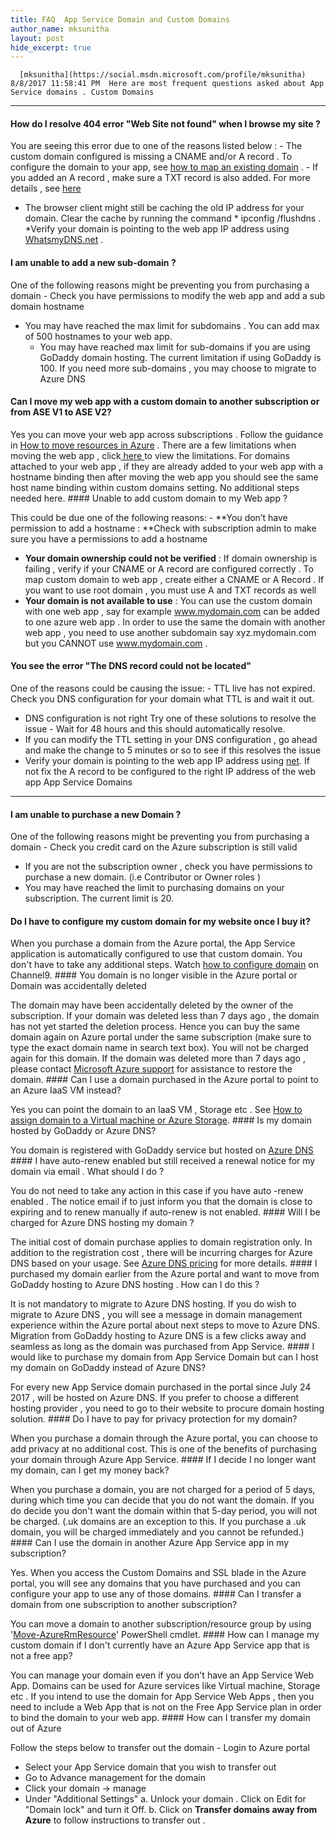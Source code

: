 ```yaml
---
title: FAQ  App Service Domain and Custom Domains
author_name: mksunitha
layout: post
hide_excerpt: true
---
```

      [mksunitha](https://social.msdn.microsoft.com/profile/mksunitha)  8/8/2017 11:58:41 PM  Here are most frequent questions asked about App Service domains . Custom Domains
--------------

 #### How do I resolve 404 error "Web Site not found" when I browse my site ?

 You are seeing this error due to one of the reasons listed below :  - The custom domain configured is missing a CNAME and/or A record . To configure the domain to your app, see [how to map an existing domain](https://docs.microsoft.com/en-us/azure/app-service-web/app-service-web-tutorial-custom-domain) . 
	 - If you added an A record , make sure a TXT record is also added. For more details , see [here](https://docs.microsoft.com/en-us/azure/app-service/app-service-web-tutorial-custom-domain#create-the-a-record)
	  
 - The browser client might still be caching the old IP address for your domain. Clear the cache by running the command * ipconfig /flushdns . *Verify your domain is pointing to the web app IP address using [WhatsmyDNS.net](https://www.whatsmydns.net/) .
  #### I am unable to add a new sub-domain ?

 One of the following reasons might be preventing you from purchasing a domain  - Check you have permissions to modify the web app and add a sub domain hostname
 - You may have reached the max limit for subdomains . You can add max of 500 hostnames to your web app. 
	 - You may have reached max limit for sub-domains if you are using GoDaddy domain hosting. The current limitation if using GoDaddy is 100. If you need more sub-domains , you may choose to migrate to Azure DNS
	  
  #### Can I move my web app with a custom domain to another subscription or from ASE V1 to ASE V2?

 Yes you can move your web app across subscriptions . Follow the guidance in [How to move resources in Azure](https://docs.microsoft.com/en-us/azure/azure-resource-manager/resource-group-move-resources) . There are a few limitations when moving the web app , click[ here ](https://docs.microsoft.com/en-us/azure/azure-resource-manager/resource-group-move-resources#app-service-limitations)to view the limitations. For domains attached to your web app , if they are already added to your web app with a hostname binding then after moving the web app you should see the same host name binding within custom domains setting. No additional steps needed here. #### Unable to add custom domain to my Web app ?

 This could be due one of the following reasons:  - **You don’t have permission to add a hostname : **Check with subscription admin to make sure you have a permissions to add a hostname
 - **Your domain ownership could not be verified** : If domain ownership is failing , verify if your CNAME or A record are configured correctly . To map custom domain to web app , create either a CNAME or A Record . If you want to use root domain , you must use A and TXT records as well
 - **Your domain is not available to use** : You can use the custom domain with one web app , say for example www.mydomain.com can be added to one azure web app . In order to use the same the domain with another web app , you need to use another subdomain say xyz.mydomain.com but you CANNOT use www.mydomain.com .
  #### You see the error "The DNS record could not be located"

 One of the reasons could be causing the issue:  - TTL live has not expired. Check you DNS configuration for your domain what TTL is and wait it out.
 - DNS configuration is not right
  Try one of these solutions to resolve the issue  - Wait for 48 hours and this should automatically resolve.
 - If you can modify the TTL setting in your DNS configuration , go ahead and make the change to 5 minutes or so to see if this resolves the issue
 - Verify your domain is pointing to the web app IP address using [net](https://www.whatsmydns.net/). If not fix the A record to be configured to the right IP address of the web app
  App Service Domains
-------------------

 #### I am unable to purchase a new Domain ?

 One of the following reasons might be preventing you from purchasing a domain  - Check you credit card on the Azure subscription is still valid
 - If you are not the subscription owner , check you have permissions to purchase a new domain. (i.e Contributor or Owner roles )
 - You may have reached the limit to purchasing domains on your subscription. The current limit is 20.
  #### Do I have to configure my custom domain for my website once I buy it?

 When you purchase a domain from the Azure portal, the App Service application is automatically configured to use that custom domain. You don't have to take any additional steps. Watch [how to configure domain](https://channel9.msdn.com/blogs/Azure-App-Service-Self-Help/Add-a-Custom-Domain-Name) on Channel9. #### You domain is no longer visible in the Azure portal or Domain was accidentally deleted

 The domain may have been accidentally deleted by the owner of the subscription. If your domain was deleted less than 7 days ago , the domain has not yet started the deletion process. Hence you can buy the same domain again on Azure portal under the same subscription (make sure to type the exact domain name in search text box). You will not be charged again for this domain. If the domain was deleted more than 7 days ago , please contact [Microsoft Azure support](https://docs.microsoft.com/en-us/azure/azure-supportability/how-to-create-azure-support-request) for assistance to restore the domain. #### Can I use a domain purchased in the Azure portal to point to an Azure IaaS VM instead?

 Yes you can point the domain to an IaaS VM , Storage etc . See [How to assign domain to a Virtual machine or Azure Storage](https://blogs.msdn.microsoft.com/appserviceteam/2017/07/31/assign-app-service-domain-to-azure-vm-or-azure-storage/). #### Is my domain hosted by GoDaddy or Azure DNS?

 You domain is registered with GoDaddy service but hosted on [Azure DNS](https://azure.microsoft.com/en-us/services/dns/) #### I have auto-renew enabled but still received a renewal notice for my domain via email . What should I do ?

 You do not need to take any action in this case if you have auto -renew enabled . The notice email if to just inform you that the domain is close to expiring and to renew manually if auto-renew is not enabled. #### Will I be charged for Azure DNS hosting my domain ?

 The initial cost of domain purchase applies to domain registration only. In addition to the registration cost , there will be incurring charges for Azure DNS based on your usage. See [Azure DNS pricing](https://azure.microsoft.com/en-us/pricing/details/dns/) for more details. #### I purchased my domain earlier from the Azure portal and want to move from GoDaddy hosting to Azure DNS hosting . How can I do this ?

 It is not mandatory to migrate to Azure DNS hosting. If you do wish to migrate to Azure DNS , you will see a message in domain management experience within the Azure portal about next steps to move to Azure DNS. Migration from GoDaddy hosting to Azure DNS is a few clicks away and seamless as long as the domain was purchased from App Service. #### I would like to purchase my domain from App Service Domain but can I host my domain on GoDaddy instead of Azure DNS?

 For every new App Service domain purchased in the portal since July 24 2017 , will be hosted on Azure DNS. If you prefer to choose a different hosting provider , you need to go to their website to procure domain hosting solution. #### Do I have to pay for privacy protection for my domain?

 When you purchase a domain through the Azure portal, you can choose to add privacy at no additional cost. This is one of the benefits of purchasing your domain through Azure App Service. #### If I decide I no longer want my domain, can I get my money back?

 When you purchase a domain, you are not charged for a period of 5 days, during which time you can decide that you do not want the domain. If you do decide you don't want the domain within that 5-day period, you will not be charged. (.uk domains are an exception to this. If you purchase a .uk domain, you will be charged immediately and you cannot be refunded.) #### Can I use the domain in another Azure App Service app in my subscription?

 Yes. When you access the Custom Domains and SSL blade in the Azure portal, you will see any domains that you have purchased and you can configure your app to use any of those domains. #### Can I transfer a domain from one subscription to another subscription?

 You can move a domain to another subscription/resource group by using '[Move-AzureRmResource](https://msdn.microsoft.com/en-us/library/mt652516.aspx)' PowerShell cmdlet. #### How can I manage my custom domain if I don't currently have an Azure App Service app that is not a free app?

 You can manage your domain even if you don't have an App Service Web App. Domains can be used for Azure services like Virtual machine, Storage etc . If you intend to use the domain for App Service Web Apps , then you need to include a Web App that is not on the Free App Service plan in order to bind the domain to your web app. #### How can I transfer my domain out of Azure

 Follow the steps below to transfer out the domain  - Login to Azure portal
 - Select your App Service domain that you wish to transfer out
 - Go to Advance management for the domain
 - Click your domain -> manage
 - Under "Additional Settings" a. Unlock your domain . Click on Edit for "Domain lock" and turn it Off. b. Click on **Transfer domains away from Azure** to follow instructions to transfer out .
      